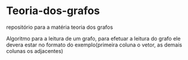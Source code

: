 # Teoria-dos-grafos
repositório para a matéria teoria dos grafos

Algoritmo para a leitura de um grafo, para efetuar a leitura do grafo ele devera estar no formato do exemplo(primeira coluna o vetor, as demais colunas os adjacentes)